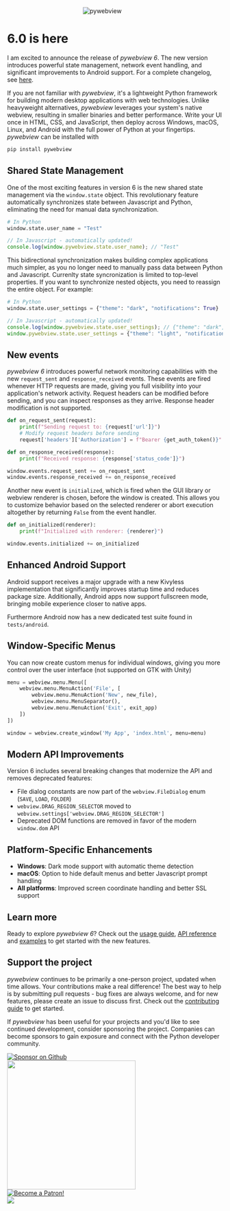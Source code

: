 <img src='/logo-no-text.png' alt='pywebview' style='max-width: 150px; margin: 50px auto 20px auto; display: block'/>


# 6.0 is here

I am excited to announce the release of _pywebview 6_. The new version introduces powerful state management, network event handling, and significant improvements to Android support. For a complete changelog, see [here](/CHANGELOG.html).

If you are not familiar with _pywebview_, it's a lightweight Python framework for building modern desktop applications with web technologies. Unlike heavyweight alternatives, _pywebview_ leverages your system's native webview, resulting in smaller binaries and better performance. Write your UI once in HTML, CSS, and JavaScript, then deploy across Windows, macOS, Linux, and Android with the full power of Python at your fingertips. _pywebview_ can be installed with

``` bash
pip install pywebview
```

## Shared State Management

One of the most exciting features in version 6 is the new shared state management via the `window.state` object. This revolutionary feature automatically synchronizes state between Javascript and Python, eliminating the need for manual data synchronization.

``` python
# In Python
window.state.user_name = "Test"
```

``` javascript
// In Javascript - automatically updated!
console.log(window.pywebview.state.user_name); // "Test"
```

This bidirectional synchronization makes building complex applications much simpler, as you no longer need to manually pass data between Python and Javascript. Currenlty state syncronization is limited to top-level properties. If you want to synchronize nested objects, you need to reassign the entire object. For example:

``` python
# In Python
window.state.user_settings = {"theme": "dark", "notifications": True}
```

``` javascript
// In Javascript - automatically updated!
console.log(window.pywebview.state.user_settings); // {"theme": "dark", "notifications": True}
window.pywebview.state.user_settings = {"theme": "light", "notifications": False} // Updates Python side too
```

## New events

_pywebview 6_ introduces powerful network monitoring capabilities with the new `request_sent` and `response_received` events. These events are fired whenever HTTP requests are made, giving you full visibility into your application's network activity. Request headers can be modified before sending, and you can inspect responses as they arrive. Response header modification is not supported.

``` python
def on_request_sent(request):
    print(f"Sending request to: {request['url']}")
    # Modify request headers before sending
    request['headers']['Authorization'] = f"Bearer {get_auth_token()}"

def on_response_received(response):
    print(f"Received response: {response['status_code']}")

window.events.request_sent += on_request_sent
window.events.response_received += on_response_received
```

Another new event is `initialized`, which is fired when the GUI library or webview renderer is chosen, before the window is created. This allows you to customize behavior based on the selected renderer or abort execution altogether by returning `False` from the event handler.

``` python
def on_initialized(renderer):
    print(f"Initialized with renderer: {renderer}")

window.events.initialized += on_initialized
```

## Enhanced Android Support

Android support receives a major upgrade with a new Kivyless implementation that significantly improves startup time and reduces package size. Additionally, Android apps now support fullscreen mode, bringing mobile experience closer to native apps.

Furthermore Android now has a new dedicated test suite found in `tests/android`.

## Window-Specific Menus

You can now create custom menus for individual windows, giving you more control over the user interface (not supported on GTK with Unity)

``` python
menu = webview.menu.Menu([
    webview.menu.MenuAction('File', [
        webview.menu.MenuAction('New', new_file),
        webview.menu.MenuSeparator(),
        webview.menu.MenuAction('Exit', exit_app)
    ])
])

window = webview.create_window('My App', 'index.html', menu=menu)
```

## Modern API Improvements

Version 6 includes several breaking changes that modernize the API and removes deprecated features:

- File dialog constants are now part of the `webview.FileDialog` enum (`SAVE`, `LOAD`, `FOLDER`)
- `webview.DRAG_REGION_SELECTOR` moved to `webview.settings['webview.DRAG_REGION_SELECTOR']`
- Deprecated DOM functions are removed in favor of the modern `window.dom` API


## Platform-Specific Enhancements

- **Windows**: Dark mode support with automatic theme detection
- **macOS**: Option to hide default menus and better Javascript prompt handling
- **All platforms**: Improved screen coordinate handling and better SSL support

## Learn more

Ready to explore _pywebview 6_? Check out the [usage guide](/guide/usage.html), [API reference](/guide/api.html) and [examples](/examples) to get started with the new features.

## Support the project

_pywebview_ continues to be primarily a one-person project, updated when time allows. Your contributions make a real difference! The best way to help is by submitting pull requests - bug fixes are always welcome, and for new features, please create an issue to discuss first. Check out the [contributing guide](/contributing) to get started.

If _pywebview_ has been useful for your projects and you'd like to see continued development, consider sponsoring the project. Companies can become sponsors to gain exposure and connect with the Python developer community.

<div class="center spc-l spc-vertical">
	<a href="https://github.com/sponsors/r0x0r">
		<img src='/github_sponsor_button.png' alt='Sponsor on Github' style="max-width: 250px"/>
	</a>
</div>

<div class="center spc-l spc-vertical">
	<a href="https://opencollective.com/pywebview/donate" target="_blank">
		<img src="https://opencollective.com/pywebview/donate/button@2x.png?color=blue" width=300 />
	</a>
</div>

<div class="center spc-l spc-vertical">
	<a href="https://www.patreon.com/bePatron?u=13226105" data-patreon-widget-type="become-patron-button">
		<img src='https://c5.patreon.com/external/logo/become_a_patron_button.png' alt='Become a Patron!'/>
	</a>
</div>

<div class="center spc-l spc-vertical">
	<a href="http://bit.ly/2eg2Z5P" target="_blank">
		<img src="/paypal.png"/>
	</a>
</div>
